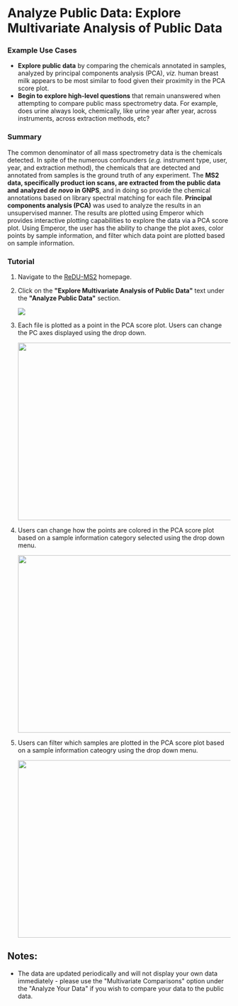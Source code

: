 # Analyze Public Data: Explore Multivariate Analysis of Public Data
### Example Use Cases
 * **Explore public data** by comparing the chemicals annotated in samples, analyzed by principal components analysis (PCA), *viz.* human breast milk appears to be most similar to food given their proximity in the PCA score plot.
 * **Begin to explore high-level questions** that remain unanswered when attempting to compare public mass spectrometry data. For example, does urine always look, chemically, like urine year after year, across instruments, across extraction methods, etc?

### Summary
 The common denominator of all mass spectrometry data is the chemicals detected. In spite of the numerous confounders (*e.g.* instrument type, user, year, and extraction method), the chemicals that are detected and annotated from samples is the ground truth of any experiment. The **MS2 data, specifically product ion scans, are extracted from the public data and analyzed *de novo* in GNPS**, and in doing so provide the chemical annotations based on library spectral matching for each file. **Principal components analysis (PCA)** was used to analyze the results in an unsupervised manner. The results are plotted using Emperor which provides interactive plotting capabilities to explore the data via a PCA score plot. Using Emperor, the user has the ability to change the plot axes, color points by sample information, and filter which data point are plotted based on sample information.

### Tutorial
 1. Navigate to the [ReDU-MS2](https://redu.ucsd.edu/) homepage.
 2. Click on the **"Explore Multivariate Analysis of Public Data"** text under the **"Analyze Public Data"** section.

    <img src= "https://mwang87.github.io/ReDU-MS2-Documentation/images/redu_homepage.jpg">

 3. Each file is plotted as a point in the PCA score plot. Users can change the PC axes displayed using the drop down.

    <img src="https://mwang87.github.io/ReDU-MS2-Documentation/images/axis_change.gif" height="400" width="500">

 4. Users can change how the points are colored in the PCA score plot based on a sample information category selected using the drop down menu.

    <img src="https://mwang87.github.io/ReDU-MS2-Documentation/images/color_change.gif" height="400" width="500">

 5. Users can filter which samples are plotted in the PCA score plot based on a sample information cateogry using the drop down menu.

    <img src="https://mwang87.github.io/ReDU-MS2-Documentation/images/filter_samples.gif" height="400" width="500">

## Notes:
 * The data are updated periodically and will not display your own data immediately - please use the "Multivariate Comparisons" option under the "Analyze Your Data" if you wish to compare your data to the public data.
